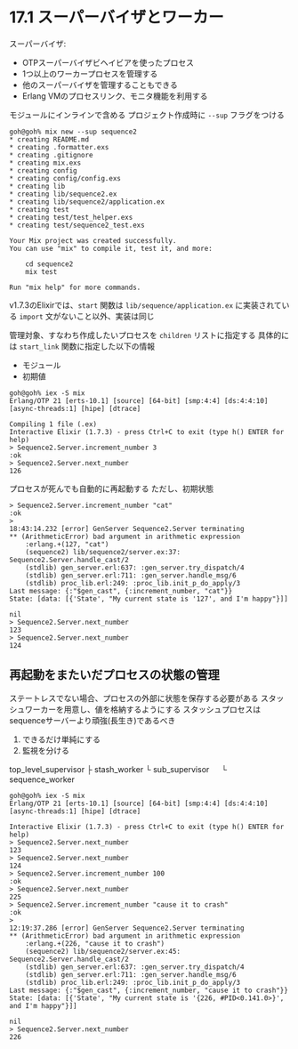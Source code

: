 # 17.1 スーパーバイザとワーカー

スーパーバイザ:
- OTPスーパーバイザビヘイビアを使ったプロセス
- 1つ以上のワーカープロセスを管理する
- 他のスーパーバイザを管理することもできる
- Erlang VMのプロセスリンク、モニタ機能を利用する

モジュールにインラインで含める
プロジェクト作成時に `--sup` フラグをつける

```
goh@goh% mix new --sup sequence2
* creating README.md
* creating .formatter.exs
* creating .gitignore
* creating mix.exs
* creating config
* creating config/config.exs
* creating lib
* creating lib/sequence2.ex
* creating lib/sequence2/application.ex
* creating test
* creating test/test_helper.exs
* creating test/sequence2_test.exs

Your Mix project was created successfully.
You can use "mix" to compile it, test it, and more:

    cd sequence2
    mix test

Run "mix help" for more commands.
```

v1.7.3のElixirでは、`start` 関数は `lib/sequence/application.ex` に実装されている
`import` 文がないこと以外、実装は同じ

管理対象、すなわち作成したいプロセスを `children` リストに指定する
具体的には `start_link` 関数に指定した以下の情報

- モジュール
- 初期値

```
goh@goh% iex -S mix
Erlang/OTP 21 [erts-10.1] [source] [64-bit] [smp:4:4] [ds:4:4:10] [async-threads:1] [hipe] [dtrace]

Compiling 1 file (.ex)
Interactive Elixir (1.7.3) - press Ctrl+C to exit (type h() ENTER for help)
> Sequence2.Server.increment_number 3
:ok
> Sequence2.Server.next_number
126
```

プロセスが死んでも自動的に再起動する
ただし、初期状態

```
> Sequence2.Server.increment_number "cat"
:ok
>
18:43:14.232 [error] GenServer Sequence2.Server terminating
** (ArithmeticError) bad argument in arithmetic expression
    :erlang.+(127, "cat")
    (sequence2) lib/sequence2/server.ex:37: Sequence2.Server.handle_cast/2
    (stdlib) gen_server.erl:637: :gen_server.try_dispatch/4
    (stdlib) gen_server.erl:711: :gen_server.handle_msg/6
    (stdlib) proc_lib.erl:249: :proc_lib.init_p_do_apply/3
Last message: {:"$gen_cast", {:increment_number, "cat"}}
State: [data: [{'State', "My current state is '127', and I'm happy"}]]

nil
> Sequence2.Server.next_number
123
> Sequence2.Server.next_number
124
```

## 再起動をまたいだプロセスの状態の管理

ステートレスでない場合、プロセスの外部に状態を保存する必要がある
スタッシュワーカーを用意し、値を格納するようにする
スタッシュプロセスはsequenceサーバーより頑強(長生き)であるべき

1. できるだけ単純にする
2. 監視を分ける

top_level_supervisor
 ├ stash_worker
 └ sub_supervisor
 　  └ sequence_worker

```
goh@goh% iex -S mix
Erlang/OTP 21 [erts-10.1] [source] [64-bit] [smp:4:4] [ds:4:4:10] [async-threads:1] [hipe] [dtrace]

Interactive Elixir (1.7.3) - press Ctrl+C to exit (type h() ENTER for help)
> Sequence2.Server.next_number
123
> Sequence2.Server.next_number
124
> Sequence2.Server.increment_number 100
:ok
> Sequence2.Server.next_number
225
> Sequence2.Server.increment_number "cause it to crash"
:ok
>
12:19:37.286 [error] GenServer Sequence2.Server terminating
** (ArithmeticError) bad argument in arithmetic expression
    :erlang.+(226, "cause it to crash")
    (sequence2) lib/sequence2/server.ex:45: Sequence2.Server.handle_cast/2
    (stdlib) gen_server.erl:637: :gen_server.try_dispatch/4
    (stdlib) gen_server.erl:711: :gen_server.handle_msg/6
    (stdlib) proc_lib.erl:249: :proc_lib.init_p_do_apply/3
Last message: {:"$gen_cast", {:increment_number, "cause it to crash"}}
State: [data: [{'State', "My current state is '{226, #PID<0.141.0>}', and I'm happy"}]]

nil
> Sequence2.Server.next_number
226
```


